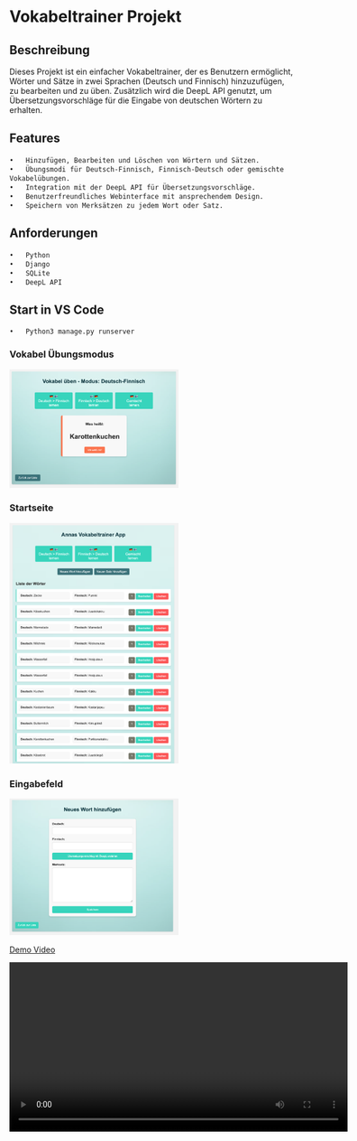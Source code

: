 # Vokabeltrainer Projekt

## Beschreibung


Dieses Projekt ist ein einfacher Vokabeltrainer, der es Benutzern ermöglicht, Wörter und Sätze in zwei Sprachen (Deutsch und Finnisch) hinzuzufügen, zu bearbeiten und zu üben. Zusätzlich wird die DeepL API genutzt, um Übersetzungsvorschläge für die Eingabe von deutschen Wörtern zu erhalten.

## Features

	•	Hinzufügen, Bearbeiten und Löschen von Wörtern und Sätzen.
	•	Übungsmodi für Deutsch-Finnisch, Finnisch-Deutsch oder gemischte Vokabelübungen.
	•	Integration mit der DeepL API für Übersetzungsvorschläge.
	•	Benutzerfreundliches Webinterface mit ansprechendem Design.
	•	Speichern von Merksätzen zu jedem Wort oder Satz.

## Anforderungen

	•	Python
	•	Django
	•	SQLite
	•	DeepL API

## Start in VS Code

    •	Python3 manage.py runserver


### Vokabel Übungsmodus
<img src="static/demo_karte.png" alt="Demo Karte" width="300"/>

### Startseite
<img src="static/demo_startseite.png" alt="Demo Startseite" width="300"/>

### Eingabefeld
<img src="static/demo_wort.png" alt="Demo Wort" width="300"/>

[Demo Video](public/Demo_Video.mp4)

<video width="600" controls>
  <source src="public/Demo_Video.mp4" type="video/mp4">
  Your browser does not support the video tag.
</video>